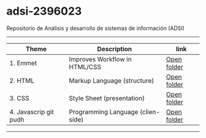 # adsi-2396023
Repositorio de Análisis y desarrollo de sistemas de información (ADSI)

---

| Theme | Description | link 
| ---- | ---- | ---- |
| 1. Emmet    | Improves Workflow in HTML/CSS     | [Open folder](01-emmet/)     |
| 2. HTML     | Markup Language (structure)       | [Open folder](02-html/)      |
| 3. CSS      | Style Sheet (presentation)        | [Open folder](03-CSS/)       |
| 4. Javascrip git pudh | Programming Language (clien-side) | [Open folder](04-javascrip/) | 

---



